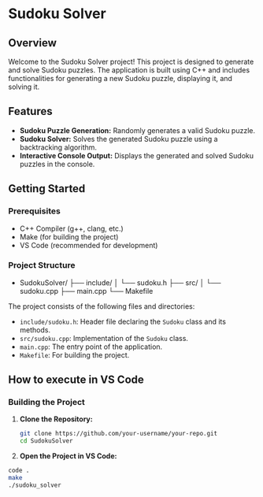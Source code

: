 # Sudoku Solver

## Overview

Welcome to the Sudoku Solver project! This project is designed to generate and solve Sudoku puzzles. The application is built using C++ and includes functionalities for generating a new Sudoku puzzle, displaying it, and solving it.

## Features

- **Sudoku Puzzle Generation:** Randomly generates a valid Sudoku puzzle.
- **Sudoku Solver:** Solves the generated Sudoku puzzle using a backtracking algorithm.
- **Interactive Console Output:** Displays the generated and solved Sudoku puzzles in the console.

## Getting Started

### Prerequisites

- C++ Compiler (g++, clang, etc.)
- Make (for building the project)
- VS Code (recommended for development)

### Project Structure

- SudokuSolver/
├── include/
│   └── sudoku.h
├── src/
│   └── sudoku.cpp
├── main.cpp
└── Makefile

The project consists of the following files and directories:

- `include/sudoku.h`: Header file declaring the `Sudoku` class and its methods.
- `src/sudoku.cpp`: Implementation of the `Sudoku` class.
- `main.cpp`: The entry point of the application.
- `Makefile`: For building the project.

## How to execute in VS Code

### Building the Project

1. **Clone the Repository:**

   ```sh
   git clone https://github.com/your-username/your-repo.git
   cd SudokuSolver

2. **Open the Project in VS Code:**

  ```sh
  code .
  make
  ./sudoku_solver

